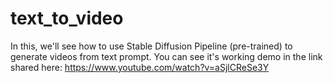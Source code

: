 # text_to_video
In this, we'll see how to use Stable Diffusion Pipeline (pre-trained) to generate videos from text prompt.
You can see it's working demo in the link shared here: https://www.youtube.com/watch?v=aSjlCReSe3Y
